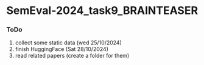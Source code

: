 # SemEval-2024_task9_BRAINTEASER
### ToDo
1. collect some static data (wed 25/10/2024)
2. finish HuggingFace (Sat 28/10/2024)
3. read related papers (create a folder for them)
